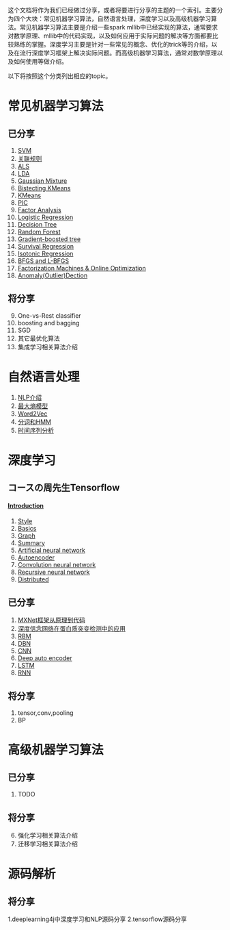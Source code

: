 这个文档将作为我们已经做过分享，或者将要进行分享的主题的一个索引。主要分为四个大块：常见机器学习算法，自然语言处理，深度学习以及高级机器学习算法。常见机器学习算法主要是介绍一些spark mllib中已经实现的算法，通常要求对数学原理、mllib中的代码实现，以及如何应用于实际问题的解决等方面都要比较熟练的掌握。深度学习主要是针对一些常见的概念、优化的trick等的介绍，以及在流行深度学习框架上解决实际问题。而高级机器学习算法，通常对数学原理以及如何使用等做介绍。

以下将按照这个分类列出相应的topic。

# 常见机器学习算法
## 已分享
1. [SVM](2016/08/30/svm)
2. [关联规则](2016/07/04/关联规则挖掘基础篇)
3. [ALS](https://github.com/endymecy/spark-ml-source-analysis/blob/master/%E6%8E%A8%E8%8D%90/ALS.md)
4. [LDA](https://github.com/endymecy/spark-ml-source-analysis/blob/master/%E8%81%9A%E7%B1%BB/LDA/lda.md)
5. [Gaussian Mixture](https://github.com/endymecy/spark-ml-source-analysis/blob/master/%E8%81%9A%E7%B1%BB/gaussian-mixture/gaussian-mixture.md)
6. [Bistecting KMeans](https://github.com/endymecy/spark-ml-source-analysis/blob/master/%E8%81%9A%E7%B1%BB/bis-k-means/bisecting-k-means.md)
7. [KMeans](https://github.com/endymecy/spark-ml-source-analysis/blob/master/%E8%81%9A%E7%B1%BB/k-means/k-means.md)
8. [PIC](https://github.com/endymecy/spark-ml-source-analysis/blob/master/%E8%81%9A%E7%B1%BB/PIC/pic.md)
9. [Factor Analysis](2016/12/01/FactorAnalysis)
10. [Logistic Regression](https://github.com/endymecy/spark-ml-source-analysis/blob/master/%E5%88%86%E7%B1%BB%E5%92%8C%E5%9B%9E%E5%BD%92/%E7%BA%BF%E6%80%A7%E6%A8%A1%E5%9E%8B/%E9%80%BB%E8%BE%91%E5%9B%9E%E5%BD%92/logic-regression.md)
11. [Decision Tree](https://github.com/endymecy/spark-ml-source-analysis/blob/master/%E5%88%86%E7%B1%BB%E5%92%8C%E5%9B%9E%E5%BD%92/%E5%86%B3%E7%AD%96%E6%A0%91/decision-tree.md)
12. [Random Forest](https://github.com/endymecy/spark-ml-source-analysis/blob/master/%E5%88%86%E7%B1%BB%E5%92%8C%E5%9B%9E%E5%BD%92/%E7%BB%84%E5%90%88%E6%A0%91/%E9%9A%8F%E6%9C%BA%E6%A3%AE%E6%9E%97/random-forests.md)
13. [Gradient-boosted tree](https://github.com/endymecy/spark-ml-source-analysis/blob/master/%E5%88%86%E7%B1%BB%E5%92%8C%E5%9B%9E%E5%BD%92/%E7%BB%84%E5%90%88%E6%A0%91/%E6%A2%AF%E5%BA%A6%E6%8F%90%E5%8D%87%E6%A0%91/gbts.md)
14. [Survival Regression](https://github.com/endymecy/spark-ml-source-analysis/blob/master/%E5%88%86%E7%B1%BB%E5%92%8C%E5%9B%9E%E5%BD%92/%E7%94%9F%E5%AD%98%E5%9B%9E%E5%BD%92/survival-regression.md)
15. [Isotonic Regression](https://github.com/endymecy/spark-ml-source-analysis/blob/master/%E5%88%86%E7%B1%BB%E5%92%8C%E5%9B%9E%E5%BD%92/%E4%BF%9D%E5%BA%8F%E5%9B%9E%E5%BD%92/isotonic-regression.md)
16. [BFGS and L-BFGS](https://github.com/endymecy/spark-ml-source-analysis/blob/master/%E6%9C%80%E4%BC%98%E5%8C%96%E7%AE%97%E6%B3%95/L-BFGS/lbfgs.md)
17. [Factorization Machines & Online Optimization](2017/08/18/FMOO)
18. [Anomaly(Outlier)Dection](2017/08/21/Anomaly(Outlier)Dection)
## 将分享

9. One-vs-Rest classifier
10. boosting and bagging
13. SGD
15. 其它最优化算法
16. 集成学习相关算法介绍

# 自然语言处理

1. [NLP介绍](2017/08/14/NLP)
2. [最大熵模型](2017/08/15/最大熵模型)
3. [Word2Vec](2017/08/11/Word2vec)
4. [分词和HMM](2017/08/16/分词和HMM)
5. [时间序列分析](2017/08/17/时间序列分析)


# 深度学习
## コースの周先生Tensorflow
#### [Introduction](2016/12/01/TF-Introduction)
1. [Style](2016/12/01/TF-1-style)
2. [Basics](2016/12/01/TF-2-basics)
3. [Graph](2016/12/01/TF-3-graph)
4. [Summary](2016/12/01/TF-4-summary)
5. [Artificial neural network](2016/12/01/TF-5-ann)
6. [Autoencoder](2016/12/01/TF-6-autoencoder)
7. [Convolution neural network](2016/12/01/TF-7-cnn)
8. [Recursive neural network](2016/12/01/TF-8-rnn)
9. [Distributed](2016/12/01/TF-9-distributed)

## 已分享
1. [MXNet框架从原理到代码](2016/07/05/mxnet)
2. [深度信念网络在蛋白质突变检测中的应用](https://github.com/xzry6/notes/blob/master/transwarp/dbn.md)
3. [RBM](https://deeplearning4j.org/cn/restrictedboltzmannmachine)
4. [DBN](https://deeplearning4j.org/cn/deepbeliefnetwork)
5. [CNN](https://deeplearning4j.org/cn/convolutionalnets)
6. [Deep auto encoder](https://deeplearning4j.org/cn/deepautoencoder)
7. [LSTM](https://deeplearning4j.org/cn/lstm)
8. [RNN](https://deeplearning4j.org/cn/usingrnns)
## 将分享
1. tensor,conv,pooling
3. BP


# 高级机器学习算法
## 已分享
1. TODO

## 将分享
6. 强化学习相关算法介绍
7. 迁移学习相关算法介绍

# 源码解析

## 将分享
1.deeplearning4j中深度学习和NLP源码分享
2.tensorflow源码分享
